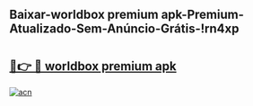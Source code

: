 
## Baixar-worldbox premium apk-Premium-Atualizado-Sem-Anúncio-Grátis-!rn4xp

# <h2><a href="https://andorid.site?title=worldbox_premium_apk&ref=27">🔗👉 🔴 worldbox premium apk</a></h2>

[![acn](https://github.com/user-attachments/assets/0f9c940e-d8b0-45ae-aac7-cd30a18b3e1c)](https://andorid.site?title=worldbox_premium_apk&ref=27)

